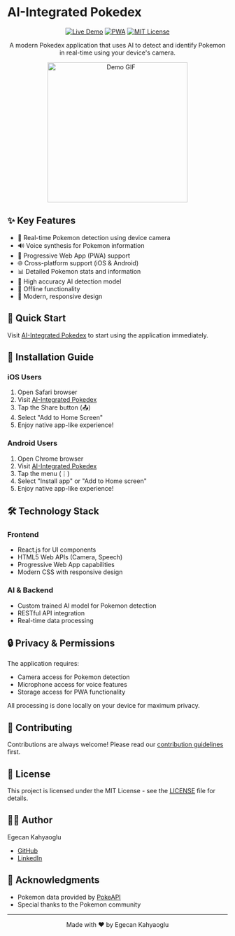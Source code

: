 # AI-Integrated Pokedex

<div align="center">

[![Live Demo](https://img.shields.io/badge/Live-Demo-brightgreen.svg)](https://egecan12.github.io/Ai-Integrated-Pokedex/)
[![PWA](https://img.shields.io/badge/PWA-Ready-blue.svg)](https://egecan12.github.io/Ai-Integrated-Pokedex/)
[![MIT License](https://img.shields.io/badge/License-MIT-green.svg)](https://choosealicense.com/licenses/mit/)

A modern Pokedex application that uses AI to detect and identify Pokemon in real-time using your device's camera.

<div align="center">
  <img src="demo1.gif" alt="Demo GIF" width="320"/>
</div>

</div>

## ✨ Key Features

- 🎥 Real-time Pokemon detection using device camera
- 🔊 Voice synthesis for Pokemon information
- 📱 Progressive Web App (PWA) support
- 🌐 Cross-platform support (iOS & Android)
- 📊 Detailed Pokemon stats and information
- 🎯 High accuracy AI detection model
- 💾 Offline functionality
- 🎨 Modern, responsive design

## 🚀 Quick Start

Visit [AI-Integrated Pokedex](https://egecan12.github.io/Ai-Integrated-Pokedex/) to start using the application immediately.

## 📱 Installation Guide

### iOS Users
1. Open Safari browser
2. Visit [AI-Integrated Pokedex](https://egecan12.github.io/Ai-Integrated-Pokedex/)
3. Tap the Share button (📤)
4. Select "Add to Home Screen"
5. Enjoy native app-like experience!

### Android Users
1. Open Chrome browser
2. Visit [AI-Integrated Pokedex](https://egecan12.github.io/Ai-Integrated-Pokedex/)
3. Tap the menu (⋮)
4. Select "Install app" or "Add to Home screen"
5. Enjoy native app-like experience!

## 🛠️ Technology Stack

### Frontend
- React.js for UI components
- HTML5 Web APIs (Camera, Speech)
- Progressive Web App capabilities
- Modern CSS with responsive design

### AI & Backend
- Custom trained AI model for Pokemon detection
- RESTful API integration
- Real-time data processing

## 🔒 Privacy & Permissions

The application requires:
- Camera access for Pokemon detection
- Microphone access for voice features
- Storage access for PWA functionality

All processing is done locally on your device for maximum privacy.

## 🤝 Contributing

Contributions are always welcome! Please read our [contribution guidelines](CONTRIBUTING.md) first.

## 📝 License

This project is licensed under the MIT License - see the [LICENSE](LICENSE) file for details.

## 👨‍💻 Author

Egecan Kahyaoglu
- [GitHub](https://github.com/egecan12)
- [LinkedIn](Your-LinkedIn-URL)

## 🌟 Acknowledgments

- Pokemon data provided by [PokeAPI](https://pokeapi.co/)
- Special thanks to the Pokemon community

---
<div align="center">
Made with ❤️ by Egecan Kahyaoglu
</div>
